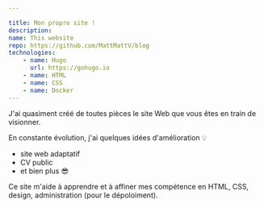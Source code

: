 ```yaml
---

title: Mon propre site !
description:
name: This website
repo: https://github.com/MattMattV/blog
technologies:
    - name: Hugo
      url: https://gohugo.io
    - name: HTML
    - name: CSS
    - name: Docker
---
```

J'ai quasiment créé de toutes pièces le site Web que vous êtes en train de visionner.

En constante évolution, j'ai quelques idées d'amélioration :bulb:

- site web adaptatif
- CV public
- et bien plus 😎

Ce site m'aide à apprendre et à affiner mes compétence en HTML, CSS, design, administration (pour le dépoloiment).